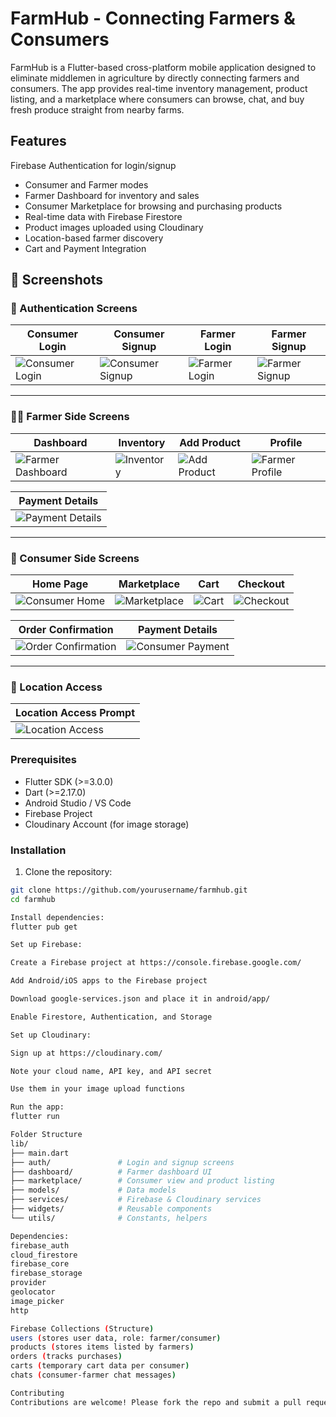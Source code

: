# FarmHub - Connecting Farmers & Consumers

FarmHub is a Flutter-based cross-platform mobile application designed to eliminate middlemen in agriculture by directly connecting farmers and consumers. The app provides real-time inventory management, product listing, and a marketplace where consumers can browse, chat, and buy fresh produce straight from nearby farms.

## Features
 Firebase Authentication for login/signup
- Consumer and Farmer modes
- Farmer Dashboard for inventory and sales
- Consumer Marketplace for browsing and purchasing products
- Real-time data with Firebase Firestore
- Product images uploaded using Cloudinary
- Location-based farmer discovery
- Cart and Payment Integration

## 📸 Screenshots

### 🔐 Authentication Screens

| Consumer Login | Consumer Signup | Farmer Login | Farmer Signup |
|----------------|------------------|--------------|----------------|
| ![Consumer Login](screenshots/consumer_login.png) | ![Consumer Signup](screenshots/consumer_signup.png) | ![Farmer Login](screenshots/farmer_login.png) | ![Farmer Signup](screenshots/farmer_signup.png) |

---

### 🧑‍🌾 Farmer Side Screens

| Dashboard | Inventory | Add Product | Profile |
|-----------|-----------|-------------|---------|
| ![Farmer Dashboard](screenshots/farmer_dashboard.png) | ![Inventory](screenshots/inventory.png) | ![Add Product](screenshots/add_product.png) | ![Farmer Profile](screenshots/farmer_profile.png) |

| Payment Details |
|-----------------|
| ![Payment Details](screenshots/payment_details.png) |

---

### 🛒 Consumer Side Screens

| Home Page | Marketplace | Cart | Checkout |
|-----------|-------------|------|----------|
| ![Consumer Home](screenshots/consumer_home.png) | ![Marketplace](screenshots/marketplace.png) | ![Cart](screenshots/cart.png) | ![Checkout](screenshots/checkout.png) |

| Order Confirmation | Payment Details |
|--------------------|------------------|
| ![Order Confirmation](screenshots/order_confirmation.png) | ![Consumer Payment](screenshots/consumer_payment.png) |

---

### 📍 Location Access

| Location Access Prompt |
|------------------------|
| ![Location Access](screenshots/location_access.png) |


### Prerequisites

- Flutter SDK (>=3.0.0)
- Dart (>=2.17.0)
- Android Studio / VS Code
- Firebase Project
- Cloudinary Account (for image storage)

### Installation

1. Clone the repository:
```bash
git clone https://github.com/yourusername/farmhub.git
cd farmhub

Install dependencies:
flutter pub get

Set up Firebase:

Create a Firebase project at https://console.firebase.google.com/

Add Android/iOS apps to the Firebase project

Download google-services.json and place it in android/app/

Enable Firestore, Authentication, and Storage

Set up Cloudinary:

Sign up at https://cloudinary.com/

Note your cloud name, API key, and API secret

Use them in your image upload functions

Run the app:
flutter run

Folder Structure
lib/
├── main.dart
├── auth/               # Login and signup screens
├── dashboard/          # Farmer dashboard UI
├── marketplace/        # Consumer view and product listing
├── models/             # Data models
├── services/           # Firebase & Cloudinary services
├── widgets/            # Reusable components
└── utils/              # Constants, helpers

Dependencies:
firebase_auth
cloud_firestore
firebase_core
firebase_storage
provider
geolocator
image_picker
http

Firebase Collections (Structure)
users (stores user data, role: farmer/consumer)
products (stores items listed by farmers)
orders (tracks purchases)
carts (temporary cart data per consumer)
chats (consumer-farmer chat messages)

Contributing
Contributions are welcome! Please fork the repo and submit a pull request for any improvements or fixes.
